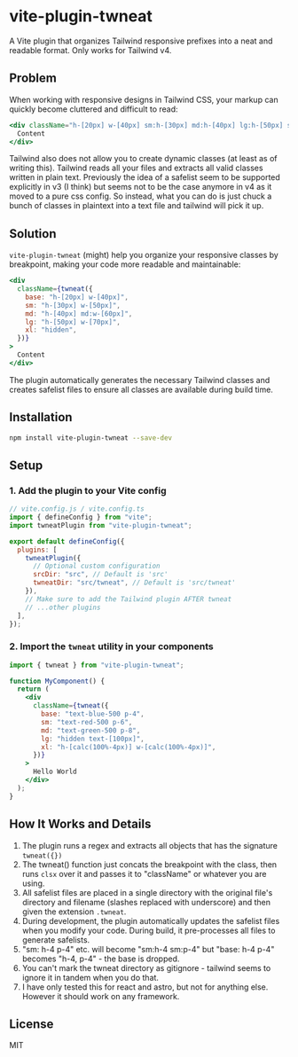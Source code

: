 # vite-plugin-twneat

A Vite plugin that organizes Tailwind responsive prefixes into a neat and readable format. Only works for Tailwind v4.

## Problem

When working with responsive designs in Tailwind CSS, your markup can quickly become cluttered and difficult to read:

```jsx
<div className="h-[20px] w-[40px] sm:h-[30px] md:h-[40px] lg:h-[50px] sm:w-[50px] md:w-[60px] lg:w-[70px] xl:hidden">
  Content
</div>
```

Tailwind also does not allow you to create dynamic classes (at least as of writing this). Tailwind reads all your files and extracts all valid classes written in plain text. Previously the idea of a safelist seem to be supported explicitly in v3 (I think) but seems not to be the case anymore in v4 as it moved to a pure css config. So instead, what you can do is just chuck a bunch of classes in plaintext into a text file and tailwind will pick it up.

## Solution

`vite-plugin-twneat` (might) help you organize your responsive classes by breakpoint, making your code more readable and maintainable:

```jsx
<div
  className={twneat({
    base: "h-[20px] w-[40px]",
    sm: "h-[30px] w-[50px]",
    md: "h-[40px] md:w-[60px]",
    lg: "h-[50px] w-[70px]",
    xl: "hidden",
  })}
>
  Content
</div>
```

The plugin automatically generates the necessary Tailwind classes and creates safelist files to ensure all classes are available during build time.

## Installation

```bash
npm install vite-plugin-twneat --save-dev
```

## Setup

### 1. Add the plugin to your Vite config

```js
// vite.config.js / vite.config.ts
import { defineConfig } from "vite";
import twneatPlugin from "vite-plugin-twneat";

export default defineConfig({
  plugins: [
    twneatPlugin({
      // Optional custom configuration
      srcDir: "src", // Default is 'src'
      twneatDir: "src/twneat", // Default is 'src/twneat'
    }),
    // Make sure to add the Tailwind plugin AFTER twneat
    // ...other plugins
  ],
});
```

### 2. Import the `twneat` utility in your components

```jsx
import { twneat } from "vite-plugin-twneat";

function MyComponent() {
  return (
    <div
      className={twneat({
        base: "text-blue-500 p-4",
        sm: "text-red-500 p-6",
        md: "text-green-500 p-8",
        lg: "hidden text-[100px]",
        xl: "h-[calc(100%-4px)] w-[calc(100%-4px)]",
      })}
    >
      Hello World
    </div>
  );
}
```

## How It Works and Details

1. The plugin runs a regex and extracts all objects that has the signature `twneat({})`
2. The twneat() function just concats the breakpoint with the class, then runs `clsx` over it and passes it to "className" or whatever you are using.
3. All safelist files are placed in a single directory with the original file's directory and filename (slashes replaced with underscore) and then given the extension `.twneat`.
4. During development, the plugin automatically updates the safelist files when you modify your code. During build, it pre-processes all files to generate safelists.
5. "sm: h-4 p-4" etc. will become "sm:h-4 sm:p-4" but "base: h-4 p-4" becomes "h-4, p-4" - the base is dropped.
5. You can't mark the twneat directory as gitignore - tailwind seems to ignore it in tandem when you do that.
6. I have only tested this for react and astro, but not for anything else. However it should work on any framework.

## License

MIT
